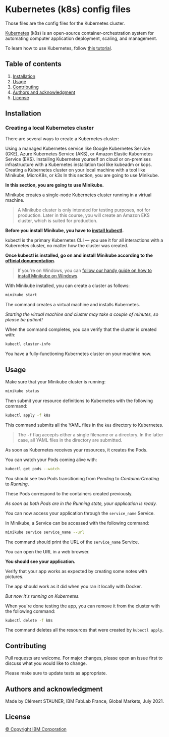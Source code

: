 # Kubernetes (k8s) config files

Those files are the config files for the Kubernetes cluster.

[Kubernetes](https://en.wikipedia.org/wiki/Kubernetes) (k8s) is an open-source container-orchestration system for automating computer application deployment, scaling, and management.

To learn how to use Kubernetes, follow [this tutorial](https://learnk8s.io/deploying-nodejs-kubernetes).

## Table of contents

1. [Installation](#Installation)
2. [Usage](#Usage)
3. [Contributing](#Contributing)
4. [Authors and acknowledgment](#Authors-and-acknowledgment)
5. [License](#License)

## Installation

### Creating a local Kubernetes cluster

There are several ways to create a Kubernetes cluster:

Using a managed Kubernetes service like Google Kubernetes Service (GKE), Azure Kubernetes Service (AKS), or Amazon Elastic Kubernetes Service (EKS).
Installing Kubernetes yourself on cloud or on-premises infrastructure with a Kubernetes installation tool like kubeadm or kops.
Creating a Kubernetes cluster on your local machine with a tool like Minikube, MicroK8s, or k3s
In this section, you are going to use Minikube.

**In this section, you are going to use Minikube.**

Minikube creates a single-node Kubernetes cluster running in a virtual machine.

> A Minikube cluster is only intended for testing purposes, not for production. Later in this course, you will create an Amazon EKS cluster, which is suited for production.

**Before you install Minikube, you have to [install kubectl](https://kubernetes.io/docs/tasks/tools/install-kubectl/).**

kubectl is the primary Kubernetes CLI — you use it for all interactions with a Kubernetes cluster, no matter how the cluster was created.

**Once kubectl is installed, go on and install Minikube according to the [official documentation](https://kubernetes.io/docs/tasks/tools/install-minikube/).**

> If you're on Windows, you can [follow our handy guide on how to install Minikube on Windows](https://learnk8s.io/blog/installing-docker-and-kubernetes-on-windows/).

With Minikube installed, you can create a cluster as follows:

```bash
minikube start
```

The command creates a virtual machine and installs Kubernetes.

*Starting the virtual machine and cluster may take a couple of minutes, so please be patient!*

When the command completes, you can verify that the cluster is created with:

```bash
kubectl cluster-info
```

You have a fully-functioning Kubernetes cluster on your machine now.

## Usage

Make sure that your Minikube cluster is running:

```bash
minikube status
```

Then submit your resource definitions to Kubernetes with the following command:

```bash
kubectl apply -f k8s
```

This command submits all the YAML files in the `k8s` directory to Kubernetes.

> The `-f` flag accepts either a single filename or a directory. In the latter case, all YAML files in the directory are submitted.

As soon as Kubernetes receives your resources, it creates the Pods.

You can watch your Pods coming alive with:

```bash
kubectl get pods --watch
```

You should see two Pods transitioning from *Pending* to *ContainerCreating* to *Running*.

These Pods correspond to the containers created previously.

*As soon as both Pods are in the Running state, your application is ready.*

You can now access your application through the `service_name` Service.

In Minikube, a Service can be accessed with the following command:

```bash
minikube service service_name --url
```

The command should print the URL of the `service_name` Service.

You can open the URL in a web browser.

**You should see your application.**

Verify that your app works as expected by creating some notes with pictures.

The app should work as it did when you ran it locally with Docker.

*But now it's running on Kubernetes.*

When you're done testing the app, you can remove it from the cluster with the following command:

```bash
kubectl delete -f k8s
```

The command deletes all the resources that were created by `kubectl apply`.

## Contributing

Pull requests are welcome. For major changes, please open an issue first to discuss what you would like to change.

Please make sure to update tests as appropriate.

## Authors and acknowledgment

Made by Clément STAUNER, IBM FabLab France, Global Markets, July 2021.

## License

[© Copyright IBM Corporation](https://www.ibm.com/legal/copytrade)
